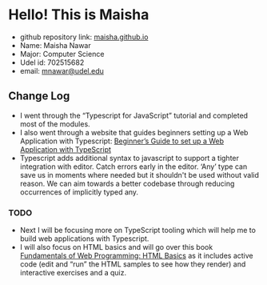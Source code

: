 # Hello! This is Maisha
- github repository link: [maisha.github.io](https://github.com/mnawar27/maisha.github.io)
- Name: Maisha Nawar
- Major: Computer Science
- Udel id: 702515682
- email: mnawar@udel.edu
## Change Log
- I went through the “Typescript for JavaScript” tutorial and completed most of the modules.
- I also went through a website that guides beginners setting up a Web Application with Typescript: [Beginner’s Guide to set up a Web Application with TypeScript](https://codeburst.io/a-beginners-guide-to-setting-up-a-web-application-with-typescript-and-express-e1cf8319bc5c)
- Typescript adds additional syntax to javascript to support a tighter integration with editor. Catch errors early in the editor. ‘Any’ type can save us in moments where needed but it shouldn't be used without valid reason. We can aim towards a better codebase through reducing occurrences of implicitly typed any.
### TODO
- Next I will be focusing more on TypeScript tooling which will help me to build web applications with Typescript.
- I will also focus on HTML basics and will go over this book [Fundamentals of Web Programming: HTML Basics](https://runestone.academy/runestone/books/published/webfundamentals/HTML/toctree.html) as it includes active code (edit and “run” the HTML samples to see how they render) and interactive exercises and a quiz.
